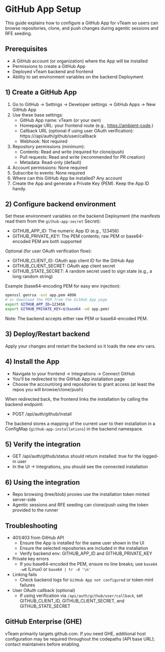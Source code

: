 # GitHub App Setup

This guide explains how to configure a GitHub App for vTeam so users can browse repositories, clone, and push changes during agentic sessions and RFE seeding.

## Prerequisites

- A GitHub account (or organization) where the App will be installed
- Permissions to create a GitHub App
- Deployed vTeam backend and frontend
- Ability to set environment variables on the backend Deployment

## 1) Create a GitHub App

1. Go to GitHub → Settings → Developer settings → GitHub Apps → New GitHub App
2. Use these base settings:
   - GitHub App name: vTeam (or your own)
   - Homepage URL: your frontend route (e.g., <https://ambient-code>.<apps-domain>)
   - Callback URL (optional if using user OAuth verification): https://<frontend>/api/auth/github/user/callback
   - Webhook: Not required
3. Repository permissions (minimum):
   - Contents: Read and write (required for clone/push)
   - Pull requests: Read and write (recommended for PR creation)
   - Metadata: Read-only (default)
4. Account permissions: None required
5. Subscribe to events: None required
6. Where can this GitHub App be installed? Any account
7. Create the App and generate a Private Key (PEM). Keep the App ID handy.

## 2) Configure backend environment

Set these environment variables on the backend Deployment (the manifests read them from the `github-app-secret` Secret):

- GITHUB_APP_ID: The numeric App ID (e.g., 123456)
- GITHUB_PRIVATE_KEY: The PEM contents; raw PEM or base64-encoded PEM are both supported

Optional (for user OAuth verification flow):

- GITHUB_CLIENT_ID: OAuth app client ID for the GitHub App
- GITHUB_CLIENT_SECRET: OAuth app client secret
- GITHUB_STATE_SECRET: A random secret used to sign state (e.g., a long random string)

Example (base64-encoding PEM for easy env injection):

```bash
openssl genrsa -out app.pem 4096
# or download the PEM from the GitHub App page
export GITHUB_APP_ID=123456
export GITHUB_PRIVATE_KEY=$(base64 -w0 app.pem)
```

Note: The backend accepts either raw PEM or base64-encoded PEM.

## 3) Deploy/Restart backend

Apply your changes and restart the backend so it loads the new env vars.

## 4) Install the App

- Navigate to your frontend → Integrations → Connect GitHub
- You’ll be redirected to the GitHub App installation page
- Choose the account/org and repositories to grant access (at least the repos you will browse/clone/push)

When redirected back, the frontend links the installation by calling the backend endpoint:

- POST /api/auth/github/install

The backend stores a mapping of the current user to their installation in a ConfigMap (`github-app-installations`) in the backend namespace.

## 5) Verify the integration

- GET /api/auth/github/status should return installed: true for the logged-in user
- In the UI → Integrations, you should see the connected installation

## 6) Using the integration

- Repo browsing (tree/blob) proxies use the installation token minted server-side
- Agentic sessions and RFE seeding can clone/push using the token provided to the runner

## Troubleshooting

- 401/403 from GitHub API
  - Ensure the App is installed for the same user shown in the UI
  - Ensure the selected repositories are included in the installation
  - Verify backend env: GITHUB_APP_ID and GITHUB_PRIVATE_KEY
- Private key errors
  - If you base64-encoded the PEM, ensure no line breaks; use `base64 -w0` (Linux) or `base64 | tr -d '\n'`
- Linking fails
  - Check backend logs for `GitHub App not configured` or token mint failures
- User OAuth callback (optional)
  - If using verification via `/api/auth/github/user/callback`, set GITHUB_CLIENT_ID, GITHUB_CLIENT_SECRET, and GITHUB_STATE_SECRET

## GitHub Enterprise (GHE)

vTeam primarily targets github.com. If you need GHE, additional host configuration may be required throughout the codepaths (API base URL); contact maintainers before enabling.
